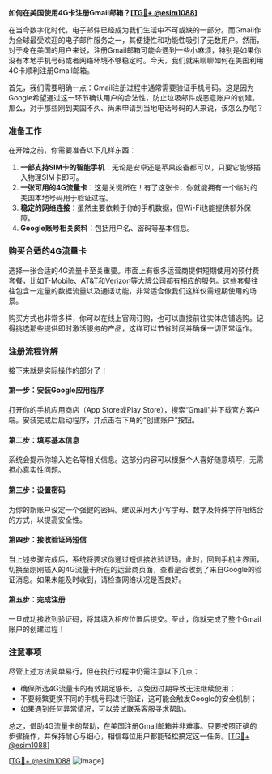 **如何在美国使用4G卡注册Gmail邮箱？[[TG💪+ @esim1088](https://t.me/s/esim1088)]**

在当今数字化时代，电子邮件已经成为我们生活中不可或缺的一部分。而Gmail作为全球最受欢迎的电子邮件服务之一，其便捷性和功能性吸引了无数用户。然而，对于身在美国的用户来说，注册Gmail邮箱可能会遇到一些小麻烦，特别是如果你没有本地手机号码或者网络环境不够稳定时。今天，我们就来聊聊如何在美国利用4G卡顺利注册Gmail邮箱。

首先，我们需要明确一点：Gmail注册过程中通常需要验证手机号码。这是因为Google希望通过这一环节确认用户的合法性，防止垃圾邮件或恶意账户的创建。那么，对于那些刚到美国不久、尚未申请到当地电话号码的人来说，该怎么办呢？

### 准备工作

在开始之前，你需要准备以下几样东西：

1. **一部支持SIM卡的智能手机**：无论是安卓还是苹果设备都可以，只要它能够插入物理SIM卡即可。
2. **一张可用的4G流量卡**：这是关键所在！有了这张卡，你就能拥有一个临时的美国本地号码用于验证过程。
3. **稳定的网络连接**：虽然主要依赖于你的手机数据，但Wi-Fi也能提供额外保障。
4. **Google账号相关资料**：包括用户名、密码等基本信息。

### 购买合适的4G流量卡

选择一张合适的4G流量卡至关重要。市面上有很多运营商提供短期使用的预付费套餐，比如T-Mobile、AT&T和Verizon等大牌公司都有相应的服务。这些套餐往往包含一定量的数据流量以及通话功能，非常适合像我们这样仅需短期使用的场景。

购买方式也非常多样，你可以在线上官网订购，也可以直接前往实体店铺选购。记得挑选那些提供即时激活服务的产品，这样可以节省时间并确保一切正常运作。

### 注册流程详解

接下来就是实际操作的部分了！

#### 第一步：安装Google应用程序
打开你的手机应用商店（App Store或Play Store），搜索“Gmail”并下载官方客户端。安装完成后启动程序，并点击右下角的“创建账户”按钮。

#### 第二步：填写基本信息
系统会提示你输入姓名等相关信息。这部分内容可以根据个人喜好随意填写，无需担心真实性问题。

#### 第三步：设置密码
为你的新账户设定一个强健的密码。建议采用大小写字母、数字及特殊字符相结合的方式，以提高安全性。

#### 第四步：接收验证码短信
当上述步骤完成后，系统将要求你通过短信接收验证码。此时，回到手机主界面，切换至刚刚插入的4G流量卡所在的运营商页面，查看是否收到了来自Google的验证消息。如果未能及时收到，请检查网络状况是否良好。

#### 第五步：完成注册
一旦成功接收到验证码，将其填入相应位置后提交。至此，你就完成了整个Gmail账户的创建过程！

### 注意事项

尽管上述方法简单易行，但在执行过程中仍需注意以下几点：
- 确保所选4G流量卡的有效期足够长，以免因过期导致无法继续使用；
- 不要频繁更换不同的手机号码进行验证，这可能会触发Google的安全机制；
- 如果遇到任何异常情况，可以尝试联系客服寻求帮助。

总之，借助4G流量卡的帮助，在美国注册Gmail邮箱并非难事。只要按照正确的步骤操作，并保持耐心与细心，相信每位用户都能轻松搞定这一任务。[[TG💪+ @esim1088](https://t.me/s/esim1088)]

[[TG💪+ @esim1088](https://t.me/s/esim1088) ![Image](https://i.postimg.cc/4NQfJmqS/Snipaste-2025-05-13-00-14-12.png)]